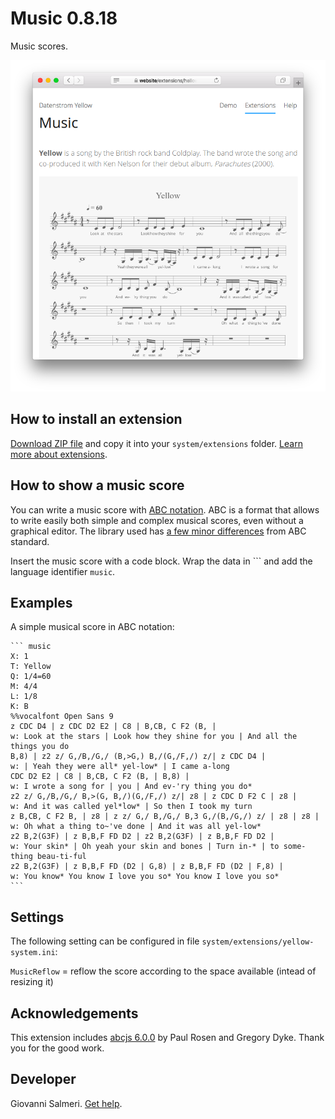 Music 0.8.18
============
Music scores.

<p align="center"><img src="music-screenshot.png?raw=true" alt="Screenshot"></p>

## How to install an extension

[Download ZIP file](https://github.com/GiovanniSalmeri/yellow-music/archive/main.zip) and copy it into your `system/extensions` folder. [Learn more about extensions](https://github.com/annaesvensson/yellow-update).

## How to show a music score

You can write a music score with [ABC notation](https://abcnotation.com/). ABC is a format that allows to write easily both simple and complex musical scores, even without a graphical editor. The library used has [a few minor differences](https://paulrosen.github.io/abcjs/overview/abc-notation.html) from ABC standard.

Insert the music score with a code block. Wrap the data in \`\`\` and add the language identifier `music`.

## Examples

A simple musical score in ABC notation:

    ``` music
    X: 1
    T: Yellow
    Q: 1/4=60
    M: 4/4
    L: 1/8
    K: B
    %%vocalfont Open Sans 9
    z CDC D4 | z CDC D2 E2 | C8 | B,CB, C F2 (B, | 
    w: Look at the stars | Look how they shine for you | And all the things you do
    B,8) | z2 z/ G,/B,/G,/ (B,>G,) B,/(G,/F,/) z/| z CDC D4 | 
    w: | Yeah they were all* yel-low* | I came a-long
    CDC D2 E2 | C8 | B,CB, C F2 (B, | B,8) | 
    w: I wrote a song for | you | And ev-'ry thing you do*
    z2 z/ G,/B,/G,/ B,>(G, B,/)(G,/F,/) z/| z8 | z CDC D F2 C | z8 | 
    w: And it was called yel*low* | So then I took my turn
    z B,CB, C F2 B, | z8 | z z/ G,/ B,/G,/ B,3 G,/(B,/G,/) z/ | z8 | z8 | 
    w: Oh what a thing to~'ve done | And it was all yel-low*
    z2 B,2(G3F) | z B,B,F FD D2 | z2 B,2(G3F) | z B,B,F FD D2 | 
    w: Your skin* | Oh yeah your skin and bones | Turn in-* | to some-thing beau-ti-ful
    z2 B,2(G3F) | z B,B,F FD (D2 | G,8) | z B,B,F FD (D2 | F,8) |
    w: You know* You know I love you so* You know I love you so*
    ```

## Settings

The following setting can be configured in file `system/extensions/yellow-system.ini`:

`MusicReflow` = reflow the score according to the space available (intead of resizing it)  

## Acknowledgements

This extension includes [abcjs 6.0.0](https://paulrosen.github.io/abcjs/) by Paul Rosen and Gregory Dyke. Thank you for the good work.

## Developer

Giovanni Salmeri. [Get help](https://datenstrom.se/yellow/help/).
